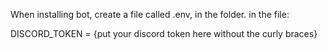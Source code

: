 When installing bot, create a file called .env, in the folder. 
in the file:

DISCORD_TOKEN = {put your discord token here without the curly braces}
